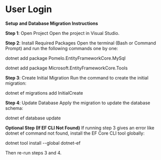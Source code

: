 # User Login
**Setup and Database Migration Instructions**

**Step 1**: Open Project
Open the project in Visual Studio.

**Step 2**: Install Required Packages
Open the terminal (Bash or Command Prompt) and run the following commands one by one:

  dotnet add package Pomelo.EntityFrameworkCore.MySql
  
  dotnet add package Microsoft.EntityFrameworkCore.Tools

**Step 3**: Create Initial Migration
Run the command to create the initial migration:

  dotnet ef migrations add InitialCreate

**Step 4**: Update Database
Apply the migration to update the database schema:

  dotnet ef database update

**Optional Step (If EF CLI Not Found)**
If running step 3 gives an error like dotnet ef command not found, install the EF Core CLI tool globally:

  dotnet tool install --global dotnet-ef

Then re-run steps 3 and 4.

